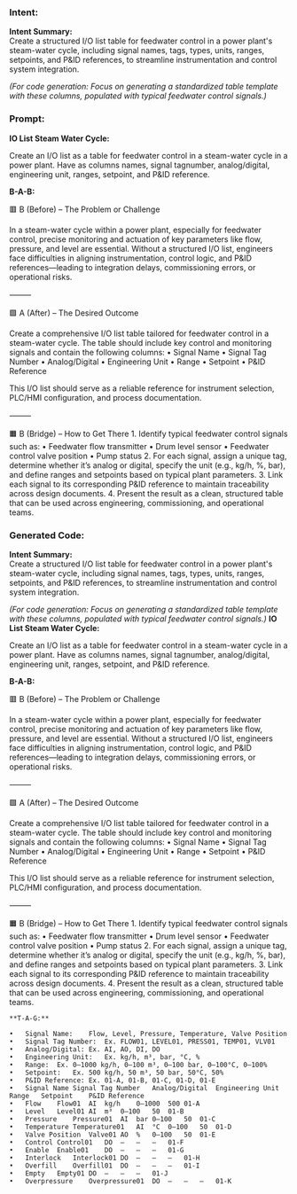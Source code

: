 ### Intent:
**Intent Summary:**  
Create a structured I/O list table for feedwater control in a power plant's steam-water cycle, including signal names, tags, types, units, ranges, setpoints, and P&ID references, to streamline instrumentation and control system integration.  

*(For code generation: Focus on generating a standardized table template with these columns, populated with typical feedwater control signals.)*

### Prompt:
**IO List Steam Water Cycle:**

Create an I/O list as a table for feedwater control in a steam-water cycle in a power plant. Have as columns names, signal tagnumber, analog/digital, engineering unit, ranges, setpoint, and P&ID reference.

**B-A-B:**

🟥 B (Before) – The Problem or Challenge

In a steam-water cycle within a power plant, especially for feedwater control, precise monitoring and actuation of key parameters like flow, pressure, and level are essential. Without a structured I/O list, engineers face difficulties in aligning instrumentation, control logic, and P&ID references—leading to integration delays, commissioning errors, or operational risks.

⸻

🟩 A (After) – The Desired Outcome

Create a comprehensive I/O list table tailored for feedwater control in a steam-water cycle. The table should include key control and monitoring signals and contain the following columns:
	•	Signal Name
	•	Signal Tag Number
	•	Analog/Digital
	•	Engineering Unit
	•	Range
	•	Setpoint
	•	P&ID Reference

This I/O list should serve as a reliable reference for instrument selection, PLC/HMI configuration, and process documentation.

⸻

🟧 B (Bridge) – How to Get There
	1.	Identify typical feedwater control signals such as:
	•	Feedwater flow transmitter
	•	Drum level sensor
	•	Feedwater control valve position
	•	Pump status
	2.	For each signal, assign a unique tag, determine whether it’s analog or digital, specify the unit (e.g., kg/h, %, bar), and define ranges and setpoints based on typical plant parameters.
	3.	Link each signal to its corresponding P&ID reference to maintain traceability across design documents.
	4.	Present the result as a clean, structured table that can be used across engineering, commissioning, and operational teams.

### Generated Code:
**Intent Summary:**  
Create a structured I/O list table for feedwater control in a power plant's steam-water cycle, including signal names, tags, types, units, ranges, setpoints, and P&ID references, to streamline instrumentation and control system integration.  

*(For code generation: Focus on generating a standardized table template with these columns, populated with typical feedwater control signals.)*
**IO List Steam Water Cycle:**

Create an I/O list as a table for feedwater control in a steam-water cycle in a power plant. Have as columns names, signal tagnumber, analog/digital, engineering unit, ranges, setpoint, and P&ID reference.

**B-A-B:**

🟥 B (Before) – The Problem or Challenge

In a steam-water cycle within a power plant, especially for feedwater control, precise monitoring and actuation of key parameters like flow, pressure, and level are essential. Without a structured I/O list, engineers face difficulties in aligning instrumentation, control logic, and P&ID references—leading to integration delays, commissioning errors, or operational risks.

⸻

🟩 A (After) – The Desired Outcome

Create a comprehensive I/O list table tailored for feedwater control in a steam-water cycle. The table should include key control and monitoring signals and contain the following columns:
	•	Signal Name
	•	Signal Tag Number
	•	Analog/Digital
	•	Engineering Unit
	•	Range
	•	Setpoint
	•	P&ID Reference

This I/O list should serve as a reliable reference for instrument selection, PLC/HMI configuration, and process documentation.

⸻

🟧 B (Bridge) – How to Get There
	1.	Identify typical feedwater control signals such as:
	•	Feedwater flow transmitter
	•	Drum level sensor
	•	Feedwater control valve position
	•	Pump status
	2.	For each signal, assign a unique tag, determine whether it’s analog or digital, specify the unit (e.g., kg/h, %, bar), and define ranges and setpoints based on typical plant parameters.
	3.	Link each signal to its corresponding P&ID reference to maintain traceability across design documents.
	4.	Present the result as a clean, structured table that can be used across engineering, commissioning, and operational teams.  

	**T-A-G:**

	•	Signal Name:	Flow, Level, Pressure, Temperature, Valve Position
	•	Signal Tag Number:	Ex. FLOW01, LEVEL01, PRESS01, TEMP01, VLV01
	•	Analog/Digital:	Ex. AI, AO, DI, DO
	•	Engineering Unit:	Ex. kg/h, m³, bar, °C, %
	•	Range:	Ex. 0–1000 kg/h, 0–100 m³, 0–100 bar, 0–100°C, 0–100%
	•	Setpoint:	Ex. 500 kg/h, 50 m³, 50 bar, 50°C, 50%
	•	P&ID Reference:	Ex. 01-A, 01-B, 01-C, 01-D, 01-E
	•	Signal Name	Signal Tag Number	Analog/Digital	Engineering Unit	Range	Setpoint	P&ID Reference
	•	Flow	Flow01	AI	kg/h	0–1000	500	01-A
	•	Level	Level01	AI	m³	0–100	50	01-B
	•	Pressure	Pressure01	AI	bar	0–100	50	01-C
	•	Temperature	Temperature01	AI	°C	0–100	50	01-D
	•	Valve Position	Valve01	AO	%	0–100	50	01-E
	•	Control	Control01	DO	—	—	—	01-F
	•	Enable	Enable01	DO	—	—	—	01-G
	•	Interlock	Interlock01	DO	—	—	—	01-H
	•	Overfill	Overfill01	DO	—	—	—	01-I
	•	Empty	Empty01	DO	—	—	—	01-J
	•	Overpressure	Overpressure01	DO	—	—	—	01-K
